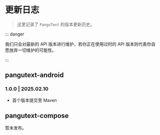 # 更新日志

> 这里记录了 `PanguText` 的版本更新历史。

::: danger

我们只会对最新的 API 版本进行维护，若你正在使用过时的 API 版本则代表你自愿放弃一切维护的可能性。

:::

## pangutext-android

### 1.0.0 | 2025.02.10 &ensp;<Badge type="tip" text="最新" vertical="middle" />

- 首个版本提交至 Maven

## pangutext-compose

暂未发布。